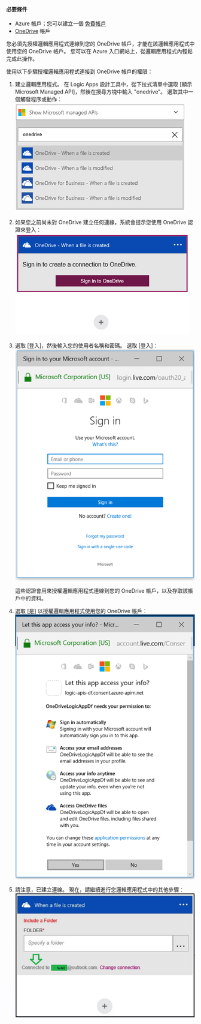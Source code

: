 #### <a name="prerequisites"></a>必要條件
* Azure 帳戶；您可以建立一個 [免費帳戶](https://azure.microsoft.com/free)
* [OneDrive](https://www.microsoft.com/store/apps/onedrive/9wzdncrfj1p3) 帳戶 

您必須先授權邏輯應用程式連線到您的 OneDrive 帳戶，才能在該邏輯應用程式中使用您的 OneDrive 帳戶。  您可以在 Azure 入口網站上，從邏輯應用程式內輕鬆完成此操作。 

使用以下步驟授權邏輯應用程式連接到 OneDrive 帳戶的權限：

1. 建立邏輯應用程式。 在 Logic Apps 設計工具中，從下拉式清單中選取 [顯示 Microsoft Managed API]，然後在搜尋方塊中輸入 "onedrive"。 選取其中一個觸發程序或動作︰  
   ![](./media/connectors-create-api-onedrive/onedrive-1.png)
2. 如果您之前尚未對 OneDrive 建立任何連線，系統會提示您使用 OneDrive 認證來登入：  
   ![](./media/connectors-create-api-onedrive/onedrive-2.png)
3. 選取 [登入]，然後輸入您的使用者名稱和密碼。 選取 [登入]：  
   ![](./media/connectors-create-api-onedrive/onedrive-3.png)   
   
    這些認證會用來授權邏輯應用程式連線到您的 OneDrive 帳戶，以及存取該帳戶中的資料。 
4. 選取 [是] 以授權邏輯應用程式使用您的 OneDrive 帳戶︰  
   ![](./media/connectors-create-api-onedrive/onedrive-4.png)   
5. 請注意，已建立連線。 現在，請繼續進行您邏輯應用程式中的其他步驟：  
   ![](./media/connectors-create-api-onedrive/onedrive-5.png)



<!--HONumber=Nov16_HO3-->



